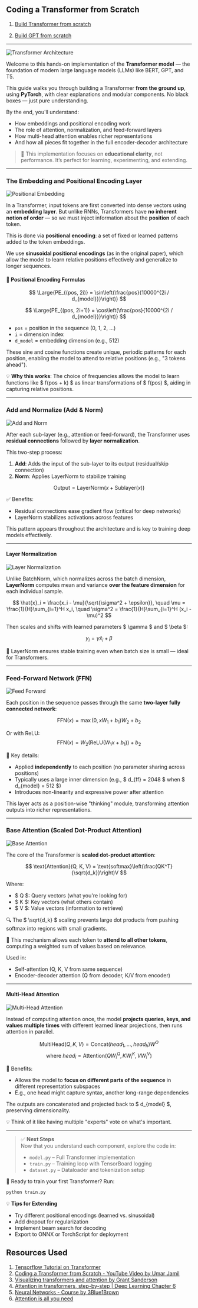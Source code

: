 ## **Coding a Transformer from Scratch**

1. [Build Transformer from scratch](https://github.com/MonitSharma/Roadmap-to-LLMs/tree/main/01_transformer_from_scratch/transformer_model)

2. [Build GPT from scratch](https://github.com/MonitSharma/Roadmap-to-LLMs/tree/main/01_transformer_from_scratch/building_gpt)


---

![Transformer Architecture](imgs/transformer.png)

Welcome to this hands-on implementation of the **Transformer model** — the foundation of modern large language models (LLMs) like BERT, GPT, and T5.

This guide walks you through building a Transformer **from the ground up**, using **PyTorch**, with clear explanations and modular components. No black boxes — just pure understanding.

By the end, you'll understand:
- How embeddings and positional encoding work
- The role of attention, normalization, and feed-forward layers
- How multi-head attention enables richer representations
- And how all pieces fit together in the full encoder-decoder architecture

> 🔁 This implementation focuses on **educational clarity**, not performance. It’s perfect for learning, experimenting, and extending.

---

### **The Embedding and Positional Encoding Layer**

![Positional Embedding](imgs/PositionalEmbedding.png)

In a Transformer, input tokens are first converted into dense vectors using an **embedding layer**. But unlike RNNs, Transformers have **no inherent notion of order** — so we must inject information about the **position** of each token.

This is done via **positional encoding**: a set of fixed or learned patterns added to the token embeddings.

We use **sinusoidal positional encodings** (as in the original paper), which allow the model to learn relative positions effectively and generalize to longer sequences.

#### 🔢 Positional Encoding Formulas

$$
\Large{PE_{(pos, 2i)} = \sin\left(\frac{pos}{10000^{2i / d_{model}}}\right)}
$$

$$
\Large{PE_{(pos, 2i+1)} = \cos\left(\frac{pos}{10000^{2i / d_{model}}}\right)}
$$

- `pos` = position in the sequence (0, 1, 2, ...)
- `i` = dimension index
- `d_model` = embedding dimension (e.g., 512)

These sine and cosine functions create unique, periodic patterns for each position, enabling the model to attend to relative positions (e.g., "3 tokens ahead").

💡 **Why this works**: The choice of frequencies allows the model to learn functions like $ f(pos + k) $ as linear transformations of $ f(pos) $, aiding in capturing relative positions.

---

### **Add and Normalize (Add & Norm)**

![Add and Norm](imgs/Add+Norm.png)

After each sub-layer (e.g., attention or feed-forward), the Transformer uses **residual connections** followed by **layer normalization**.

This two-step process:
1. **Add**: Adds the input of the sub-layer to its output (residual/skip connection)
2. **Norm**: Applies LayerNorm to stabilize training

$$
\text{Output} = \text{LayerNorm}(x + \text{Sublayer}(x))
$$

✅ Benefits:
- Residual connections ease gradient flow (critical for deep networks)
- LayerNorm stabilizes activations across features

This pattern appears throughout the architecture and is key to training deep models effectively.

---

#### **Layer Normalization**

![Layer Normalization](imgs/layer_normalization.png)

Unlike BatchNorm, which normalizes across the batch dimension, **LayerNorm** computes mean and variance **over the feature dimension** for each individual sample.

$$
\hat{x}_i = \frac{x_i - \mu}{\sqrt{\sigma^2 + \epsilon}}, \quad
\mu = \frac{1}{H}\sum_{i=1}^H x_i, \quad
\sigma^2 = \frac{1}{H}\sum_{i=1}^H (x_i - \mu)^2
$$

Then scales and shifts with learned parameters $ \gamma $ and $ \beta $:

$$
y_i = \gamma \hat{x}_i + \beta
$$

🧠 LayerNorm ensures stable training even when batch size is small — ideal for Transformers.

---

### **Feed-Forward Network (FFN)**

![Feed Forward](imgs/FeedForward.png)

Each position in the sequence passes through the same **two-layer fully connected network**:

$$
\text{FFN}(x) = \max(0, xW_1 + b_1)W_2 + b_2
$$

Or with ReLU:
$$
\text{FFN}(x) = W_2(\text{ReLU}(W_1x + b_1)) + b_2
$$

🔧 Key details:
- Applied **independently** to each position (no parameter sharing across positions)
- Typically uses a large inner dimension (e.g., $ d_{ff} = 2048 $ when $ d_{model} = 512 $)
- Introduces non-linearity and expressive power after attention

This layer acts as a position-wise "thinking" module, transforming attention outputs into richer representations.

---

### **Base Attention (Scaled Dot-Product Attention)**

![Base Attention](imgs/BaseAttention.png)

The core of the Transformer is **scaled dot-product attention**:

$$
\text{Attention}(Q, K, V) = \text{softmax}\left(\frac{QK^T}{\sqrt{d_k}}\right)V
$$

Where:
- $ Q $: Query vectors (what you're looking for)
- $ K $: Key vectors (what others contain)
- $ V $: Value vectors (information to retrieve)

🔍 The $ \sqrt{d_k} $ scaling prevents large dot products from pushing softmax into regions with small gradients.

🧠 This mechanism allows each token to **attend to all other tokens**, computing a weighted sum of values based on relevance.

Used in:
- Self-attention (Q, K, V from same sequence)
- Encoder-decoder attention (Q from decoder, K/V from encoder)

---

#### **Multi-Head Attention**

![Multi-Head Attention](imgs/multi_head_attention.png)

Instead of computing attention once, the model **projects queries, keys, and values multiple times** with different learned linear projections, then runs attention in parallel.

$$
\text{MultiHead}(Q, K, V) = \text{Concat}(head_1, ..., head_h)W^O
$$
$$
\text{where } head_i = \text{Attention}(QW_i^Q, KW_i^K, VW_i^V)
$$

🎯 Benefits:
- Allows the model to **focus on different parts of the sequence** in different representation subspaces
- E.g., one head might capture syntax, another long-range dependencies

The outputs are concatenated and projected back to $ d_{model} $, preserving dimensionality.

💡 Think of it like having multiple "experts" vote on what's important.

---

> ✅ **Next Steps**  
> Now that you understand each component, explore the code in:
> - `model.py` – Full Transformer implementation
> - `train.py` – Training loop with TensorBoard logging
> - `dataset.py` – Dataloader and tokenization setup

🚀 Ready to train your first Transformer? Run:
```bash
python train.py
```

💡 **Tips for Extending**

- Try different positional encodings (learned vs. sinusoidal)
- Add dropout for regularization
- Implement beam search for decoding
- Export to ONNX or TorchScript for deployment




## **Resources Used**

1. [Tensorflow Tutorial on Transformer](https://www.tensorflow.org/text/tutorials/transformer)
2. [Coding a Transformer from Scratch - YouTube Video by Umar Jamil](https://www.youtube.com/watch?v=ISNdQcPhsts)
3. [Visualizing transformers and attention by Grant Sanderson](https://www.youtube.com/watch?v=KJtZARuO3JY)
4. [Attention in transformers, step-by-step | Deep Learning Chapter 6](https://www.3blue1brown.com/lessons/attention)
5. [Neural Networks - Course by 3Blue1Brown](https://www.youtube.com/playlist?list=PLZHQObOWTQDNU6R1_67000Dx_ZCJB-3pi)
6. [Attention is all you need](https://arxiv.org/abs/1706.03762)